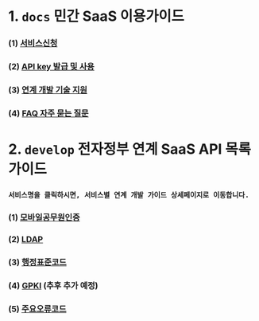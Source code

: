 # 1. `docs` 민간 SaaS 이용가이드
### (1) [서비스신청](https://github.com/privateSaasOperationSupportCenter/docs/blob/main/1.%20%EC%84%9C%EB%B9%84%EC%8A%A4%EC%8B%A0%EC%B2%AD.md)

### (2) [API key 발급 및 사용](https://github.com/privateSaasOperationSupportCenter/docs/blob/main/2.%20API%20key%20%EB%B0%9C%EA%B8%89%20%EB%B0%8F%20%EC%82%AC%EC%9A%A9.md)

### (3) [연계 개발 기술 지원](https://github.com/privateSaasOperationSupportCenter/docs/blob/main/3.%20%EC%97%B0%EA%B3%84%20%EA%B0%9C%EB%B0%9C%20%EA%B8%B0%EC%88%A0%20%EC%A7%80%EC%9B%90.md)

### (4) [FAQ 자주 묻는 질문](https://github.com/privateSaasOperationSupportCenter/docs/blob/main/4.%20FAQ%20%EC%9E%90%EC%A3%BC%20%EB%AC%BB%EB%8A%94%20%EC%A7%88%EB%AC%B8.md)


# 2. `develop` 전자정부 연계 SaaS API 목록 가이드
### `서비스명을 클릭하시면, 서비스별 연계 개발 가이드 상세페이지로 이동합니다.`

### (1) [모바일공무원인증](https://github.com/privateSaasOperationSupportCenter/develop/blob/main/linkService/mobile/mobile.md)

### (2) [LDAP](https://github.com/privateSaasOperationSupportCenter/develop/blob/main/linkService/ldap/ldap.md)

### (3) [행정표준코드](https://github.com/privateSaasOperationSupportCenter/develop/blob/main/linkService/code/code.md)

### (4) [GPKI](https://github.com/privateSaasOperationSupportCenter/develop/blob/main/linkService/gpki/gpki.md) (추후 추가 예정)

### (5) [주요오류코드](https://github.com/privateSaasOperationSupportCenter/develop/blob/main/linkService/other/%EC%A3%BC%EC%9A%94%20%EC%98%A4%EB%A5%98%20%EC%BD%94%EB%93%9C.md)
